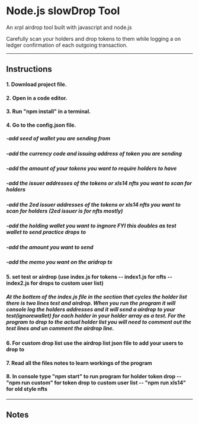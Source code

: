 
# Node.js slowDrop Tool
An xrpl airdrop tool built with javascript and node.js

Carefully scan your holders and drop tokens to them while logging a on ledger confirmation of each outgoing transaction.

____________________________________________________________________________

## Instructions

#### 1. Download project file.

#### 2. Open in a code editor. 

#### 3. Run "npm install" in a terminal.

#### 4. Go to the config.json file.
##### -add seed of wallet you are sending from
##### -add the currency code and issuing address of token you are sending
##### -add the amount of your tokens you want to require holders to have
##### -add the issuer addresses of the tokens or xls14 nfts you want to scan for holders
##### -add the 2ed issuer addresses of the tokens or xls14 nfts you want to scan for holders (2ed issuer is for nfts mostly)
##### -add the holding wallet you want to ingnore FYI this doubles as test wallet to send practice drops to
##### -add the amount you want to send 
##### -add the memo you want on the aridrop tx

#### 5. set test or airdrop (use index.js for tokens -- index1.js for nfts -- index2.js for drops to custom user list)
##### At the bottem of the index.js file in the section that cycles the holder list there is two lines test and airdrop. When you run the program it will console log the holders addresses and it will send a airdrop to your test(ignorewallet) for each holder in your holder array as a test. For the program to drop to the actual holder list you will need to comment out the test lines and un comment the airdrop line.

#### 6. For custom drop list use the airdrop list json file to add your users to drop to

#### 7. Read all the files notes to learn workings of the program

#### 8. In console type "npm start" to run program for holder token drop -- "npm run custom" for token drop to custom user list -- "npm run xls14" for old style nfts


____________________________________________________________________________


## Notes

#### 

